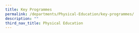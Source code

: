 ```yaml
---
title: Key Programmes
permalink: /departments/Physical-Education/key-programmes/
description: ""
third_nav_title: Physical Education
---
```

